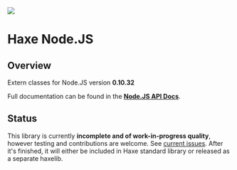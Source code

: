 ![](http://i.imgur.com/J45iTOy.png)
# Haxe Node.JS

## Overview

Extern classes for Node.JS version **0.10.32**

Full documentation can be found in the **[Node.JS API Docs](http://nodejs.org/api/index.html)**.

## Status

This library is currently **incomplete and of work-in-progress quality**, however testing and contributions are welcome. See [current issues](https://github.com/HaxeFoundation/hxnodejs/issues). After it's finished, it will either be included in Haxe standard library or released as a separate haxelib.
